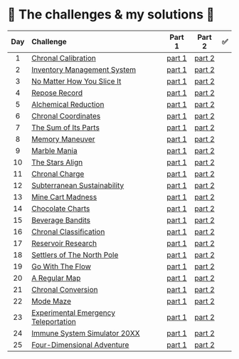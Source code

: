 # :tada: The challenges & my solutions :gift:
| Day | Challenge | Part 1 | Part 2 | :white_check_mark: |
|:---:|:---|:---:|:---:|:---:|
| 1 | [Chronal Calibration](https://adventofcode.com/2018/day/1) | [part 1](./src/day01/part1.py) | [part 2](./src/day01/part2.py) |
| 2 | [Inventory Management System](https://adventofcode.com/2018/day/2) | [part 1](./src/day02/part1.py) | [part 2](./src/day02/part2.py) |
| 3 | [No Matter How You Slice It](https://adventofcode.com/2018/day/3) | [part 1](./src/day03/part1.py) | [part 2](./src/day03/part2.py) |
| 4 | [Repose Record](https://adventofcode.com/2018/day/4) | [part 1](./src/day04/part1.py) | [part 2](./src/day04/part2.py) |
| 5 | [Alchemical Reduction](https://adventofcode.com/2018/day/5) | [part 1](./src/day05/part1.py) | [part 2](./src/day05/part2.py) |
| 6 | [Chronal Coordinates](https://adventofcode.com/2018/day/6) | [part 1](./src/day06/part1.py) | [part 2](./src/day06/part2.py) |
| 7 | [The Sum of Its Parts](https://adventofcode.com/2018/day/7) | [part 1](./src/day07/part1.py) | [part 2](./src/day07/part2.py) |
| 8 | [Memory Maneuver](https://adventofcode.com/2018/day/8) | [part 1](./src/day08/part1.py) | [part 2](./src/day08/part2.py) |
| 9 | [Marble Mania](https://adventofcode.com/2018/day/9) | [part 1](./src/day09/part1.py) | [part 2](./src/day09/part2.py) |
| 10 | [The Stars Align](https://adventofcode.com/2018/day/10) | [part 1](./src/day10/part1.py) | [part 2](./src/day10/part2.py) |
| 11 | [Chronal Charge](https://adventofcode.com/2018/day/11) | [part 1](./src/day11/part1.py) | [part 2](./src/day11/part2.py) |
| 12 | [Subterranean Sustainability](https://adventofcode.com/2018/day/12) | [part 1](./src/day12/part12.py) | [part 2](./src/day12/part12.py) |
| 13 | [Mine Cart Madness](https://adventofcode.com/2018/day/13) | [part 1](./src/day13/part1.py) | [part 2](./src/day13/part2.py) |
| 14 | [Chocolate Charts](https://adventofcode.com/2018/day/14) | [part 1](./src/day14/part1.py) | [part 2](./src/day14/part2.py) |
| 15 | [Beverage Bandits](https://adventofcode.com/2018/day/15) | [part 1](./src/day15/part1.py) | [part 2](./src/day15/part2.py) |
| 16 | [Chronal Classification](https://adventofcode.com/2018/day/16) | [part 1](./src/day16/part12.py) | [part 2](./src/day16/part12.py) |
| 17 | [Reservoir Research](https://adventofcode.com/2018/day/17) | [part 1](./src/day17/part12.py) | [part 2](./src/day17/part12.py) |
| 18 | [Settlers of The North Pole](https://adventofcode.com/2018/day/18) | [part 1](./src/day18/part12.py) | [part 2](./src/day18/part12.py) |
| 19 | [Go With The Flow](https://adventofcode.com/2018/day/19) | [part 1](./src/day19/part1.py) | [part 2](./src/day19/part2.py) |
| 20 | [A Regular Map](https://adventofcode.com/2018/day/20) | [part 1](./src/day20/part12.py) | [part 2](./src/day20/part12.py) |
| 21 | [Chronal Conversion](https://adventofcode.com/2018/day/21) | [part 1](./src/day21/part1.py) | [part 2](./src/day21/part2.py) |
| 22 | [Mode Maze](https://adventofcode.com/2018/day/22) | [part 1](./src/day22/part1.py) | [part 2](./src/day22/part2.py) |
| 23 | [Experimental Emergency Teleportation](https://adventofcode.com/2018/day/23) | [part 1](./src/day23/part1.py) | [part 2](./src/day23/part2.py) |
| 24 | [Immune System Simulator 20XX](https://adventofcode.com/2018/day/24) | [part 1](./src/day24/part12.py) | [part 2](./src/day24/part12.py) |
| 25 | [Four-Dimensional Adventure](https://adventofcode.com/2018/day/25) | [part 1](./src/day25/part1.py) | [part 2](./src/day25/part1.py) |
